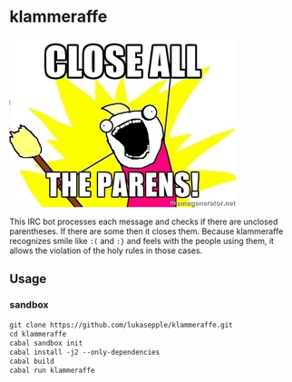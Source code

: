 # klammeraffe

![](./close-all-the-parens.jpg)

This IRC bot processes each message and checks if there are unclosed parentheses. If there are some then it closes them. Because klammeraffe recognizes smile like `:(` and `:}` and feels with the people using them, it allows the violation of the holy rules in those cases.

## Usage
### sandbox
```
git clone https://github.com/lukasepple/klammeraffe.git
cd klammeraffe
cabal sandbox init
cabal install -j2 --only-dependencies
cabal build
cabal run klammeraffe
```
